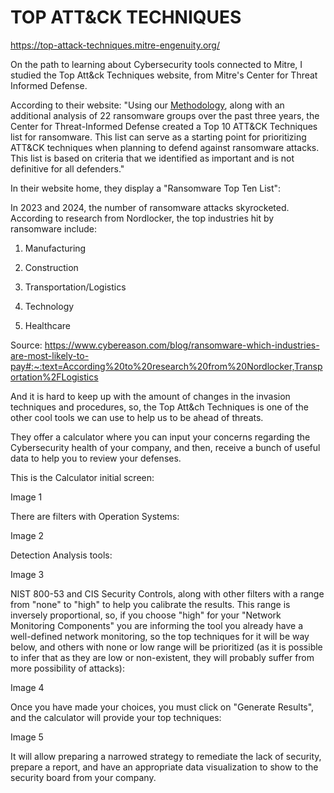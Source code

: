 # TOP ATT&CK TECHNIQUES

https://top-attack-techniques.mitre-engenuity.org/

On the path to learning about Cybersecurity tools connected to Mitre, I studied the Top Att&ck Techniques website, from Mitre's Center for Threat Informed Defense.

According to their website:
"Using our [Methodology](https://top-attack-techniques.mitre-engenuity.org/methodology), along with an additional analysis of 22 ransomware groups over the past three years, the Center for Threat-Informed Defense created a Top 10 ATT&CK Techniques list for ransomware. This list can serve as a starting point for prioritizing ATT&CK techniques when planning to defend against ransomware attacks. This list is based on criteria that we identified as important and is not definitive for all defenders."

In their website home, they display a "Ransomware Top Ten List":

In 2023 and 2024, the number of ransomware attacks skyrocketed. According to research from Nordlocker, the top industries hit by ransomware include:

1. Manufacturing

2. Construction

3. Transportation/Logistics

4. Technology

5. Healthcare

Source: https://www.cybereason.com/blog/ransomware-which-industries-are-most-likely-to-pay#:~:text=According%20to%20research%20from%20Nordlocker,Transportation%2FLogistics

And it is hard to keep up with the amount of changes in the invasion techniques and procedures, so, the Top Att&ch Techniques is one of the other cool tools we can use to help us to be ahead of threats.

They offer a calculator where you can input your concerns regarding the Cybersecurity health of your company, and then, receive a bunch of useful data to help you to review your defenses.

This is the Calculator initial screen:

Image 1



There are filters with Operation Systems:

Image 2



Detection Analysis tools:

Image 3



NIST 800-53 and CIS Security Controls, along with other filters with a range from "none" to "high" to help you calibrate the results. This range is inversely proportional, so, if you choose "high" for your "Network Monitoring Components" you are informing the tool you already have a well-defined network monitoring, so the top techniques for it will be way below, and others with none or low range will be prioritized (as it is possible to infer that as they are low or non-existent, they will probably suffer from more possibility of attacks):



Image 4



Once you have made your choices, you must click on "Generate Results", and the calculator will provide your top techniques:



Image 5



It will allow preparing a narrowed strategy to remediate the lack of security, prepare a report, and have an appropriate data visualization to show to the security board from your company.
